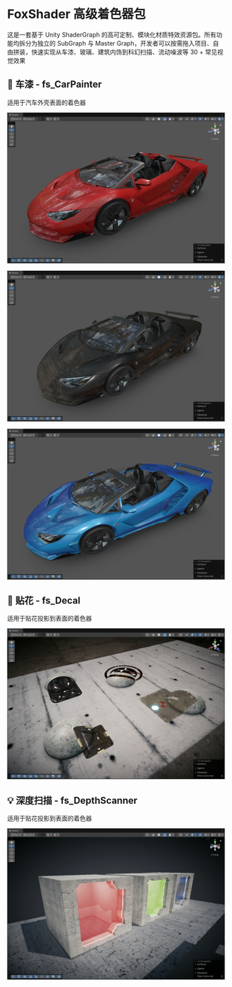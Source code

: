# FoxShader 高级着色器包
这是一套基于 Unity ShaderGraph 的高可定制、模块化材质特效资源包。所有功能均拆分为独立的 SubGraph 与 Master Graph，开发者可以按需拖入项目、自由拼装，快速实现从车漆、玻璃、建筑内饰到科幻扫描、流动噪波等 30 + 常见视觉效果

## 🚗 车漆 - fs_CarPainter

适用于汽车外壳表面的着色器

![s](Docs/fs_CarPainter0.png)

![s](Docs/fs_CarPainter1.png)

![s](Docs/fs_CarPainter2.png)

## 🚀 贴花 - fs_Decal

适用于贴花投影到表面的着色器

![s](Docs/fs_Decal.png)

## 💡 深度扫描 - fs_DepthScanner

适用于贴花投影到表面的着色器

![s](Docs/fs_DepthScanner.png)

